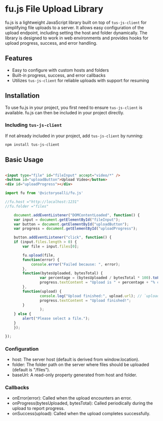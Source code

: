 # fu.js File Upload Library

fu.js is a lightweight JavaScript library built on top of `tus-js-client` for simplifying file uploads to a server. It allows easy configuration of the upload endpoint, including setting the host and folder dynamically. The library is designed to work in web environments and provides hooks for upload progress, success, and error handling.

## Features

- Easy to configure with custom hosts and folders
- Built-in progress, success, and error callbacks
- Utilizes `tus-js-client` for reliable uploads with support for resuming

## Installation

To use fu.js in your project, you first need to ensure `tus-js-client` is available. fu.js can then be included in your project directly.

### Including `tus-js-client`

If not already included in your project, add `tus-js-client` by running:

```bash
npm install tus-js-client
```

## Basic Usage

```html

<input type="file" id="fileInput" accept="video/*" />
<button id="uploadButton">Upload Video</button>
<div id="uploadProgress"></div>
```

```js
import fu from '@victoryoalli/fu.js'

//fu.host ="http://localhost:1231"
//fu.folder ="files"

    document.addEventListener("DOMContentLoaded", function() {
    var input = document.getElementById("fileInput");
    var button = document.getElementById("uploadButton");
    var progress = document.getElementById("uploadProgress");

    button.addEventListener("click", function() {
    if (input.files.length > 0) {
        var file = input.files[0];

        fu.upload(file,
        function(error) {
            console.error("Failed because: ", error);
        },
        function(bytesUploaded, bytesTotal) {
                var percentage = (bytesUploaded / bytesTotal * 100).toFixed(2);
                progress.textContent = "Upload is " + percentage + "% complete";
        },
        function(upload) {
                console.log("Upload finished:", upload.url); // `upload.url` needs to be handled differently as `upload` is not defined in this scope
                progress.textContent = "Upload finished!";
        }
                );
    } else {
        alert("Please select a file.");
    }
    });

});

```

### Configuration

* host: The server host (default is derived from window.location).
* folder: The folder path on the server where files should be uploaded (default is "/files").
* baseUrl: A read-only property generated from host and folder.

### Callbacks

* onError(error): Called when the upload encounters an error.
* onProgress(bytesUploaded, bytesTotal): Called periodically during the upload to report progress.
* onSuccess(upload): Called when the upload completes successfully.
